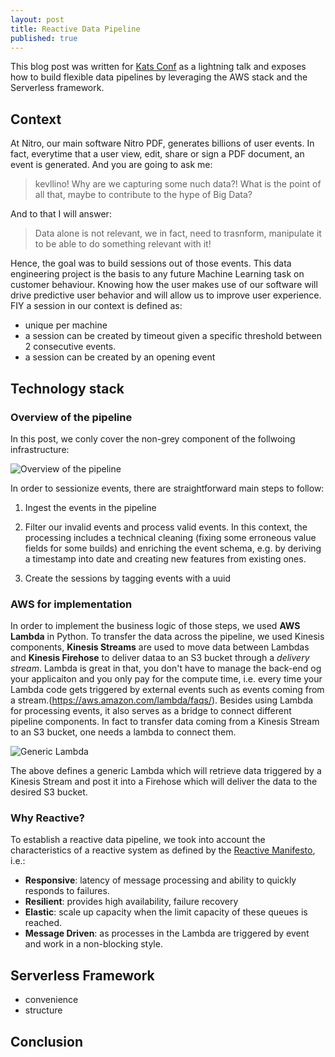 ```yaml
---
layout: post
title: Reactive Data Pipeline
published: true
---
```


This blog post was written for [Kats Conf](http://www.katsconf.com/) as a lightning talk and exposes how to build flexible data pipelines by leveraging the AWS stack and the Serverless framework.

## Context 

At Nitro, our main software Nitro PDF, generates billions of user events. In fact, everytime that a user view, edit, share or sign a PDF document, an event is generated. And you are going to ask me:  

> kevllino! Why are we capturing some nuch data?! What is the point of all that, maybe to contribute to the hype of Big Data?

And to that I will answer: 

> Data alone is not relevant, we in fact, need to trasnform, manipulate it to be able to do something relevant with it!

Hence, the goal was to build sessions out of those events. This data engineering project is the basis to any future Machine Learning task on customer behaviour. Knowing how the user makes use of our software will drive predictive user behavior and will allow us to improve user experience. FIY a session in our context is defined as: 

- unique per machine 
- a session can be created by timeout given a specific threshold between 2 consecutive events. 
- a session can be created by an opening event

## Technology stack 

### Overview of the pipeline 

In this post, we conly cover the non-grey component of the follwoing infrastructure: 

![Overview of the pipeline]({{site.baseurl}}https://github.com/kevllino/kevllino.github.io/blob/master/images/Screen%20Shot%202017-02-05%20at%2012.24.38.png?raw=true)

In order to sessionize events, there are straightforward main steps to follow: 

1. Ingest the events in the pipeline

2. Filter our invalid events and process valid events. In this context, the processing includes a technical cleaning (fixing some erroneous value fields for some builds) and enriching the event schema, e.g. by deriving a timestamp into date and creating new features from existing ones. 

3. Create the sessions by tagging events with a uuid

### AWS for implementation 

In order to implement the business logic of those steps, we used **AWS Lambda** in Python. To transfer the data across the pipeline, we used Kinesis components, **Kinesis Streams** are used to move data between Lambdas and **Kinesis Firehose** to deliver dataa to an S3 bucket through a _delivery stream_. Lambda is great in that, you don't have to manage the back-end og your applicaiton and you only pay for the compute time, i.e. every time your Lambda code gets triggered by external events such as events coming from a stream.(https://aws.amazon.com/lambda/faqs/). Besides using Lambda for processing events, it also serves as a bridge to connect different pipeline components. In fact to transfer data coming from a Kinesis Stream to an S3 bucket, one needs a lambda to connect them. 

![Generic Lambda]({{site.baseurl}}https://github.com/kevllino/kevllino.github.io/blob/master/images/Screen%20Shot%202017-02-05%20at%2013.01.53.png?raw=true)

The above defines a generic Lambda which will retrieve data triggered by a Kinesis Stream and post it into a Firehose which will deliver the data to the desired S3 bucket.

### Why Reactive?

To establish a reactive data pipeline, we took into account the  characteristics of a reactive system as defined by the [Reactive Manifesto](http://www.reactivemanifesto.org/), i.e.:

- **Responsive**: latency of message processing and ability to quickly responds to failures. 
- **Resilient**: provides high availability, failure recovery 
- **Elastic**: scale up capacity when the limit capacity of these queues is reached. 
- **Message Driven**: as processes in the Lambda are triggered by event and work in a non-blocking style. 

## Serverless Framework 

- convenience 
- structure 

## Conclusion
